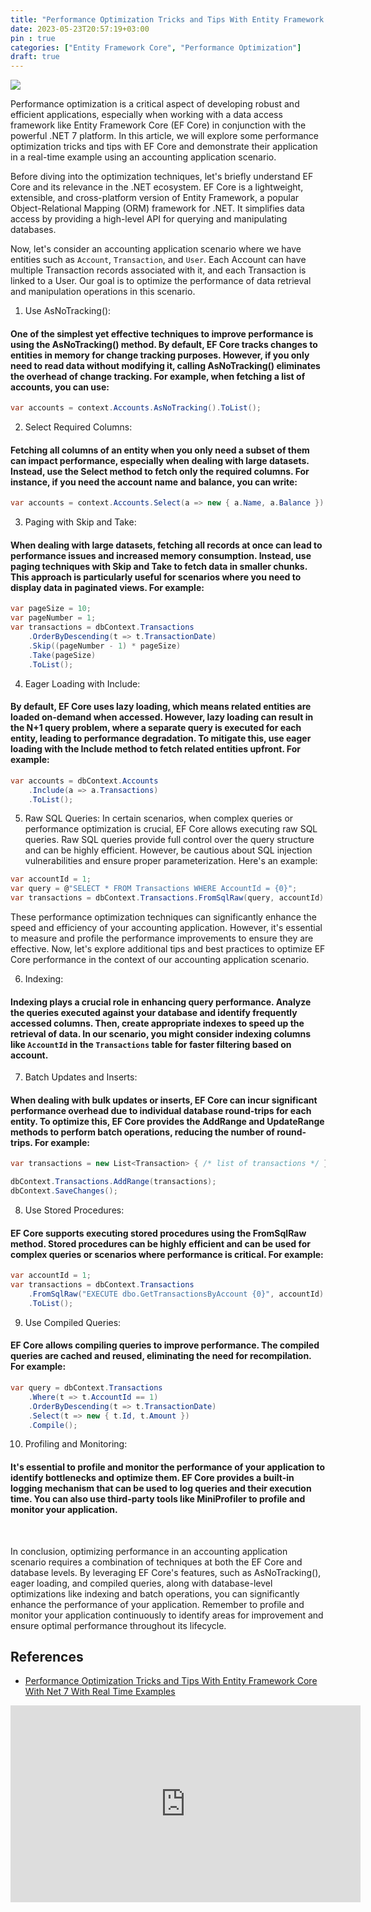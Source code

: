 ```yaml
---
title: "Performance Optimization Tricks and Tips With Entity Framework Core With Net 7 With Real Time Examples"
date: 2023-05-23T20:57:19+03:00
pin : true
categories: ["Entity Framework Core", "Performance Optimization"]
draft: true
---
```


![](https://i.ytimg.com/vi/TqC7USVOoxQ/maxresdefault.jpg)

Performance optimization is a critical aspect of developing robust and efficient applications, especially when working with a data access framework like Entity Framework Core (EF Core) in conjunction with the powerful .NET 7 platform. In this article, we will explore some performance optimization tricks and tips with EF Core and demonstrate their application in a real-time example using an accounting application scenario.

Before diving into the optimization techniques, let's briefly understand EF Core and its relevance in the .NET ecosystem. EF Core is a lightweight, extensible, and cross-platform version of Entity Framework, a popular Object-Relational Mapping (ORM) framework for .NET. It simplifies data access by providing a high-level API for querying and manipulating databases.

Now, let's consider an accounting application scenario where we have entities such as ```Account```, ```Transaction```, and ```User```. Each Account can have multiple Transaction records associated with it, and each Transaction is linked to a User. Our goal is to optimize the performance of data retrieval and manipulation operations in this scenario.

1. Use AsNoTracking():
#### One of the simplest yet effective techniques to improve performance is using the AsNoTracking() method. By default, EF Core tracks changes to entities in memory for change tracking purposes. However, if you only need to read data without modifying it, calling AsNoTracking() eliminates the overhead of change tracking. For example, when fetching a list of accounts, you can use:

```csharp
var accounts = context.Accounts.AsNoTracking().ToList();
```

2. Select Required Columns:
#### Fetching all columns of an entity when you only need a subset of them can impact performance, especially when dealing with large datasets. Instead, use the Select method to fetch only the required columns. For instance, if you need the account name and balance, you can write:

```csharp
var accounts = context.Accounts.Select(a => new { a.Name, a.Balance }).ToList();
```

3. Paging with Skip and Take:
#### When dealing with large datasets, fetching all records at once can lead to performance issues and increased memory consumption. Instead, use paging techniques with Skip and Take to fetch data in smaller chunks. This approach is particularly useful for scenarios where you need to display data in paginated views. For example:
    
```csharp
var pageSize = 10;
var pageNumber = 1;
var transactions = dbContext.Transactions
    .OrderByDescending(t => t.TransactionDate)
    .Skip((pageNumber - 1) * pageSize)
    .Take(pageSize)
    .ToList();
```

4. Eager Loading with Include:
#### By default, EF Core uses lazy loading, which means related entities are loaded on-demand when accessed. However, lazy loading can result in the N+1 query problem, where a separate query is executed for each entity, leading to performance degradation. To mitigate this, use eager loading with the Include method to fetch related entities upfront. For example:

```csharp
var accounts = dbContext.Accounts
    .Include(a => a.Transactions)
    .ToList();
```

5. Raw SQL Queries:
In certain scenarios, when complex queries or performance optimization is crucial, EF Core allows executing raw SQL queries. Raw SQL queries provide full control over the query structure and can be highly efficient. However, be cautious about SQL injection vulnerabilities and ensure proper parameterization. Here's an example:

```csharp
var accountId = 1;
var query = @"SELECT * FROM Transactions WHERE AccountId = {0}";
var transactions = dbContext.Transactions.FromSqlRaw(query, accountId).ToList();
```

These performance optimization techniques can significantly enhance the speed and efficiency of your accounting application. However, it's essential to measure and profile the performance improvements to ensure they are effective. Now, let's explore additional tips and best practices to optimize EF Core performance in the context of our accounting application scenario.

6. Indexing:
#### Indexing plays a crucial role in enhancing query performance. Analyze the queries executed against your database and identify frequently accessed columns. Then, create appropriate indexes to speed up the retrieval of data. In our scenario, you might consider indexing columns like ```AccountId``` in the ```Transactions``` table for faster filtering based on account.

7. Batch Updates and Inserts:
#### When dealing with bulk updates or inserts, EF Core can incur significant performance overhead due to individual database round-trips for each entity. To optimize this, EF Core provides the AddRange and UpdateRange methods to perform batch operations, reducing the number of round-trips. For example:

```csharp
var transactions = new List<Transaction> { /* list of transactions */ };

dbContext.Transactions.AddRange(transactions);
dbContext.SaveChanges();
```

8. Use Stored Procedures:
#### EF Core supports executing stored procedures using the FromSqlRaw method. Stored procedures can be highly efficient and can be used for complex queries or scenarios where performance is critical. For example:

```csharp
var accountId = 1;
var transactions = dbContext.Transactions
    .FromSqlRaw("EXECUTE dbo.GetTransactionsByAccount {0}", accountId)
    .ToList();
```

9. Use Compiled Queries:
#### EF Core allows compiling queries to improve performance. The compiled queries are cached and reused, eliminating the need for recompilation. For example:

```csharp
var query = dbContext.Transactions
    .Where(t => t.AccountId == 1)
    .OrderByDescending(t => t.TransactionDate)
    .Select(t => new { t.Id, t.Amount })
    .Compile();
```

10. Profiling and Monitoring:
#### It's essential to profile and monitor the performance of your application to identify bottlenecks and optimize them. EF Core provides a built-in logging mechanism that can be used to log queries and their execution time. You can also use third-party tools like MiniProfiler to profile and monitor your application.

<br>

In conclusion, optimizing performance in an accounting application scenario requires a combination of techniques at both the EF Core and database levels. By leveraging EF Core's features, such as AsNoTracking(), eager loading, and compiled queries, along with database-level optimizations like indexing and batch operations, you can significantly enhance the performance of your application. Remember to profile and monitor your application continuously to identify areas for improvement and ensure optimal performance throughout its lifecycle.

## References
- [Performance Optimization Tricks and Tips With Entity Framework Core With Net 7 With Real Time Examples](https://www.youtube.com/watch?v=TqC7USVOoxQ)

<iframe width="560" height="315" src="https://www.youtube.com/embed/TqC7USVOoxQ" title="YouTube video player" frameborder="0" allow="accelerometer; autoplay; clipboard-write; encrypted-media; gyroscope; picture-in-picture; web-share" allowfullscreen></iframe>

